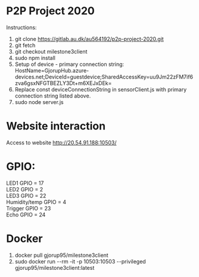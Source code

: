 # P2P Project 2020
Instructions:
1. git clone https://gitlab.au.dk/au564192/p2p-project-2020.git
2. git fetch
3. git checkout milestone3client
4. sudo npm install
5. Setup of device - primary connection string: HostName=GjorupHub.azure-devices.net;DeviceId=guestdevice;SharedAccessKey=uu9Jm22zFM7if6zva6gsxNFGTBEZLY3Dt+m6XEJxDEk=
6. Replace const deviceConnectionString in sensorClient.js with primary connection string listed above.
7. sudo node server.js

# Website interaction
Access to website http://20.54.91.188:10503/

# GPIO:
LED1 GPIO = 17  \
LED2 GPIO = 2  \
LED3 GPIO = 22  \
Humidity/temp GPIO = 4  \
Trigger GPIO = 23  \
Echo GPIO = 24  

# Docker
1. docker pull gjorup95/milestone3client
2. sudo docker run --rm -it -p 10503:10503 --privileged gjorup95/milestone3client:latest
